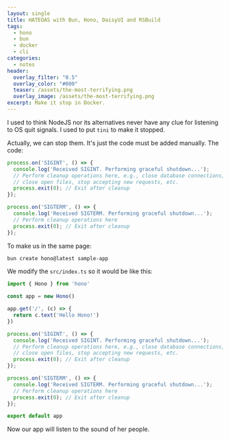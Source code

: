 ```yaml
---
layout: single
title: HATEOAS with Bun, Hono, DaisyUI and RSBuild
tags:
  - hono
  - bun
  - docker
  - cli
categories:
  - notes
header:
  overlay_filter: "0.5"
  overlay_color: "#000"
  teaser: /assets/the-most-terrifying.png
  overlay_image: /assets/the-most-terrifying.png
excerpt: Make it stop in Docker.
---
```

I used to think NodeJS nor its alternatives never have any clue for listening to OS quit signals. I used to put `tini` to make it stopped.

Actually, we can stop them. It's just the code must be added manually. The code:

```ts
process.on('SIGINT', () => {
  console.log('Received SIGINT. Performing graceful shutdown...');
  // Perform cleanup operations here, e.g., close database connections,
  // close open files, stop accepting new requests, etc.
  process.exit(0); // Exit after cleanup
});

process.on('SIGTERM', () => {
  console.log('Received SIGTERM. Performing graceful shutdown...');
  // Perform cleanup operations here
  process.exit(0); // Exit after cleanup
});
```

To make us in the same page:
```bash
bun create hono@latest sample-app
```

We modify the `src/index.ts` so it would be like this:

```ts
import { Hono } from 'hono'

const app = new Hono()

app.get('/', (c) => {
  return c.text('Hello Hono!')
})

process.on('SIGINT', () => {
  console.log('Received SIGINT. Performing graceful shutdown...');
  // Perform cleanup operations here, e.g., close database connections,
  // close open files, stop accepting new requests, etc.
  process.exit(0); // Exit after cleanup
});

process.on('SIGTERM', () => {
  console.log('Received SIGTERM. Performing graceful shutdown...');
  // Perform cleanup operations here
  process.exit(0); // Exit after cleanup
});

export default app
```

Now our app will listen to the sound of her people.
